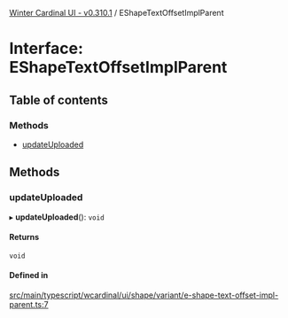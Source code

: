 [Winter Cardinal UI - v0.310.1](../index.md) / EShapeTextOffsetImplParent

# Interface: EShapeTextOffsetImplParent

## Table of contents

### Methods

- [updateUploaded](EShapeTextOffsetImplParent.md#updateuploaded)

## Methods

### updateUploaded

▸ **updateUploaded**(): `void`

#### Returns

`void`

#### Defined in

[src/main/typescript/wcardinal/ui/shape/variant/e-shape-text-offset-impl-parent.ts:7](https://github.com/winter-cardinal/winter-cardinal-ui/blob/v0.310.1/src/main/typescript/wcardinal/ui/shape/variant/e-shape-text-offset-impl-parent.ts#L7)

